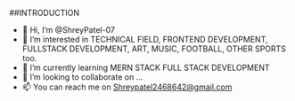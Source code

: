 ##INTRODUCTION
- 👋 Hi, I’m @ShreyPatel-07
- 👀 I’m interested in TECHNICAL FIELD, FRONTEND DEVELOPMENT, FULLSTACK DEVELOPMENT, ART, MUSIC, FOOTBALL, OTHER SPORTS too. 
- 🌱 I’m currently learning MERN STACK FULL STACK DEVELOPMENT
- 💞️ I’m looking to collaborate on ...
- 📫 You can reach me on Shreypatel2468642@gmail.com

<!---
ShreyPatel-07/ShreyPatel-07 is a ✨ special ✨ repository because its `README.md` (this file) appears on your GitHub profile.
You can click the Preview link to take a look at your changes.
--->
